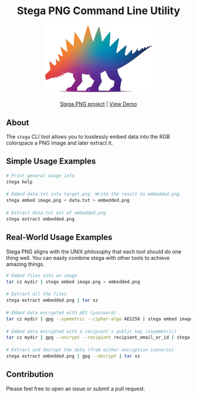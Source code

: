 <h1 align="center">Stega PNG Command Line Utility</h1>

<p align="center">
  <a href="https://stegapng.netlify.app/">
    <img src="https://github.com/jchook/stega/blob/main/packages/web/public/stega-nobg.png?raw=true" width="300" />
  </a>
</p>

<p align="center">
  <a href="https://github.com/jchook/stega">Stega PNG project</a> |
  <a href="https://stegapng.netlify.app/">View Demo</a>
</p>

About
-----

The `stega` CLI tool allows you to losslessly embed data into the RGB colorspace
a PNG image and later extract it.


Simple Usage Examples
---------------------

```sh
# Print general usage info
stega help

# Embed data.txt into target.png. Write the result to embedded.png.
stega embed image.png < data.txt > embedded.png

# Extract data.txt out of embedded.png
stega extract embedded.png
```


Real-World Usage Examples
-------------------------

Stega PNG aligns with the UNIX philosophy that each tool should do one thing
well. You can easily combine stega with other tools to achieve amazing things.

```sh
# Embed files into an image
tar cz mydir | stega embed image.png > embedded.png

# Extract all the files
stega extract embedded.png | tar xz

# Embed data encrypted with AES (password)
tar cz mydir | gpg --symmetric --cipher-algo AES256 | stega embed image.png > embedded.png

# Embed data encrypted with a recipient's public key (asymmetric)
tar cz mydir | gpg --encrypt --recipient recipient_email_or_id | stega embed image.png > embedded.png

# Extract and decrypt the data (from either encryption scenario)
stega extract embedded.png | gpg --decrypt | tar xz
```


Contribution
------------

Please feel free to open an issue or submit a pull request.
